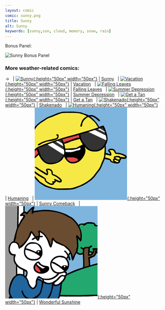```yaml
---
layout: comic
comic: sunny.png
title: Sunny
alt: Sunny
keywords: [sunny,sun, cloud, memory, snow, rain]
---
```


Bonus Panel:

![Sunny Bonus Panel](/images/sunny_bonus.png)



### More weather-related comics:

&rarr; &nbsp; | [![Sunny](/thumbs/sunny.png){:height="50px" width="50px"}](https://lolnein.com/2017/04/18/sunny/) | [Sunny](https://lolnein.com/2017/04/18/sunny/)
&nbsp; | [![Vacation](/thumbs/vacation.png){:height="50px" width="50px"}](https://lolnein.com/2017/05/26/vacation/) | [Vacation](https://lolnein.com/2017/05/26/vacation/)
&nbsp; | [![Falling Leaves](/thumbs/fallingleaves.png){:height="50px" width="50px"}](https://lolnein.com/2017/11/06/fallingleaves/) | [Falling Leaves](https://lolnein.com/2017/11/06/fallingleaves/)
&nbsp; | [![Summer Depression](/thumbs/summerdepression.png){:height="50px" width="50px"}](https://lolnein.com/2018/08/15/summerdepression/) | [Summer Depression](https://lolnein.com/2018/08/15/summerdepression/)
&nbsp; | [![Get a Tan](/thumbs/getatan.png){:height="50px" width="50px"}](https://lolnein.com/2018/09/05/getatan/) | [Get a Tan](https://lolnein.com/2018/09/05/getatan/)
&nbsp; | [![Shakenado](/thumbs/shakenado.png){:height="50px" width="50px"}](https://lolnein.com/2019/04/30/shakenado/) | [Shakenado](https://lolnein.com/2019/04/30/shakenado/)
&nbsp; | [![Humaning](/thumbs/humaning.png){:height="50px" width="50px"}](https://lolnein.com/2019/06/24/humaning/) | [Humaning](https://lolnein.com/2019/06/24/humaning/)
&nbsp; | [![Sunny Comeback](/thumbs/sunnycomeback.png){:height="50px" width="50px"}](https://lolnein.com/2020/04/14/sunnycomeback/) | [Sunny Comeback](https://lolnein.com/2020/04/14/sunnycomeback/)
&nbsp; | [![Wonderful Sunshine](/thumbs/wonderfulsunshine.png){:height="50px" width="50px"}](https://lolnein.com/2020/04/23/wonderfulsunshine/) | [Wonderful Sunshine](https://lolnein.com/2017/09/22/showerhead/)
